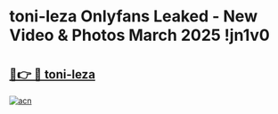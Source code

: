 # toni-leza Onlyfans Leaked - New Video & Photos March 2025 !jn1v0

# <h2><a href="https://rnqdeu.iuczelnia.edu.pl?title=toni-leza&ref=jn1v0">🔗👉 🔴 toni-leza</a></h2>

[![acn](https://github.com/user-attachments/assets/0f9c940e-d8b0-45ae-aac7-cd30a18b3e1c)](https://rnqdeu.iuczelnia.edu.pl?title=toni-leza&ref=jn1v0)


